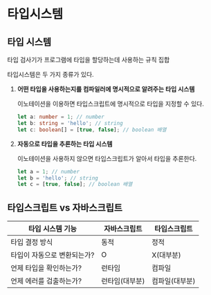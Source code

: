 # 타입시스템

## 타입 시스템

타입 검사기가 프로그램에 타입을 할당하는데 사용하는 규칙 집합

타입시스템은 두 가지 종류가 있다.

1. **어떤 타입을 사용하는지를 컴파일러에 명시적으로 알려주는 타입 시스템**

   이노테이션을 이용하면 타입스크립트에 명시적으로 타입을 지정할 수 있다.

   ```ts
   let a: number = 1; // number
   let b: string = 'hello'; // string
   let c: boolean[] = [true, false]; // boolean 배열
   ```

2. **자동으로 타입을 추론하는 타입 시스템**

   이노테이션을 사용하지 않으면 타입스크립트가 알아서 타입을 추론한다.

   ```ts
   let a = 1; // number
   let b = 'hello'; // string
   let c = [true, false]; // boolean 배열
   ```

## 타입스크립트 vs 자바스크립트

| 타입 시스템 기능            | 자바스크립트   | 타입스크립트   |
| --------------------------- | -------------- | -------------- |
| 타입 결정 방식              | 동적           | 정적           |
| 타입이 자동으로 변환되는가? | O              | X(대부분)      |
| 언제 타입을 확인하는가?     | 런타임         | 컴파일         |
| 언제 에러를 검출하는가?     | 런타임(대부분) | 컴파일(대부분) |
